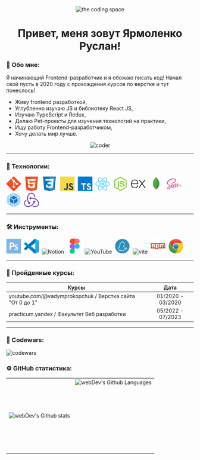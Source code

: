 <div align="center">
  <img src="https://media.giphy.com/media/Tgw604MyLJnDtbi4t0/giphy.gif" title="the coding space" alt="the coding space" width="300" height="300" >
</div>

<!-- <div id="badges" align="center">
    <a href="your-linkedin-URL">
    <img src="https://img.shields.io/badge/LinkedIn-blue?style=for-the-badge&logo=linkedin&logoColor=white" alt="LinkedIn Badge"/>
  </a>
  <a href="https://www.youtube.com/channel/UCGvXcfQSNzvcsVbe0WJa5WA">
    <img src="https://img.shields.io/badge/YouTube-red?style=for-the-badge&logo=youtube&logoColor=white" alt="Youtube"/>
  </a>
  <a href="your-twitter-URL">
    <img src="https://img.shields.io/badge/Twitter-blue?style=for-the-badge&logo=twitter&logoColor=white" alt="Twitter"/>
  </a>
</div> -->

<h1 align="center">
  Привет, меня зовут Ярмоленко Руслан!
</h1>

### &#129485; Обо мне:

Я начинающий Frontend-разработчик и я обожаю писать код! Начал свой пусть в 2020 году с прохождения курсов по верстке и тут понеслось!
- Живу frontend разработкой,
- Углубленно изучаю JS и библиотеку React JS,
- Изучаю TypeScript и Redux,
- Делаю Pet-проекты для изучения технологий на практики,
- Ищу работу Frontend-разработчиком,
- Хочу делать мир лучше.

<div align="center">
  <img src="https://media.giphy.com/media/qEqiI3Oq7vBkoE236M/giphy.gif" title="Coder" alt="coder" height="70">
</div>

---

### &#128300; Технологии:

<div>
  <img src="https://github.com/devicons/devicon/blob/master/icons/git/git-original.svg" title="git" alt="git" width="40" height="40"/>&nbsp
  <img src="https://github.com/devicons/devicon/blob/master/icons/html5/html5-original.svg" title="html5" alt="html5" width="40" height="40"/>&nbsp
  <img src="https://github.com/devicons/devicon/blob/master/icons/css3/css3-original.svg" title="css" alt="css" width="40" height="40"/>&nbsp
  <img src="https://github.com/devicons/devicon/blob/master/icons/javascript/javascript-original.svg" title="javascript" alt="javascript" width="40" height="40"/>&nbsp
  <img src="https://github.com/devicons/devicon/blob/master/icons/typescript/typescript-original.svg" title="typescript" alt="typescript" width="40" height="40"/>&nbsp;
  <img src="https://github.com/devicons/devicon/blob/master/icons/react/react-original.svg" title="reactjs" alt="reactjs" width="40" height="40"/>&nbsp
  <img src="https://github.com/devicons/devicon/blob/master/icons/nodejs/nodejs-original.svg" title="nodejs" alt="nodejs" width="40" height="40"/>&nbsp
  <img src="https://github.com/devicons/devicon/blob/master/icons/express/express-original.svg" title="express" alt="express" width="40" height="40"/>&nbsp
  <img src="https://github.com/devicons/devicon/blob/master/icons/mongodb/mongodb-original.svg" title="mongodb" alt="mongodb" width="40" height="40"/>&nbsp  
  <img src="https://github.com/devicons/devicon/blob/master/icons/sass/sass-original.svg" title="sass/scss" alt="sass/scss" width="40" height="40"/>&nbsp;
  <img src="https://github.com/devicons/devicon/blob/master/icons/webpack/webpack-original.svg" title="webpack" alt="webpack" width="40" height="40"/>&nbsp;
  <img src="https://github.com/devicons/devicon/blob/master/icons/redux/redux-original.svg" title="redux" alt="redux" width="40" height="40"/>&nbsp;
</div>

---

### 🛠 Инструменты:

<div>
  <img src="https://github.com/devicons/devicon/blob/master/icons/photoshop/photoshop-plain.svg" title="photoshop" alt="photoshop" width="40" height="40"/>&nbsp;
  <img src="https://github.com/devicons/devicon/blob/master/icons/vscode/vscode-original.svg" title="VSCode" alt="VSCode" width="40" height="40"/>&nbsp;
  <img src="https://upload.wikimedia.org/wikipedia/commons/e/e9/Notion-logo.svg" title="Notion" alt="Notion" width="40" height="40"/>&nbsp;
  <img src="https://github.com/devicons/devicon/blob/master/icons/figma/figma-original.svg" title="figma" alt="figma" width="40" height="40"/>&nbsp;
  <img src="https://upload.wikimedia.org/wikipedia/commons/9/9e/YouTube_Logo_%282013-2017%29.svg" title="YouTube" alt="YouTube" width="40" height="40"/>&nbsp;
  <img src="https://github.com/devicons/devicon/blob/master/icons/yarn/yarn-original.svg" title="yarn" alt="yarn" width="40" height="40"/>&nbsp;
  <img src="https://www.svgrepo.com/show/374167/vite.svg" title="vite" alt="vite" width="40" height="40"/>&nbsp;
  <img src="https://github.com/devicons/devicon/blob/master/icons/npm/npm-original-wordmark.svg" title="npm" alt="npm" width="40" height="40"/>&nbsp;
  <img src="https://github.com/devicons/devicon/blob/master/icons/chrome/chrome-original.svg  " title="chrome" alt="chrome" width="40" height="40"/>&nbsp;
</div>

---

### &#128188; Пройденные курсы:

| Курсы                                                           | Дата              |
| ----------------------------------------------------------------| :---------------: |
| youtube.com/@vadymprokopchuk / Верстка сайта "От 0 до 1"        | 01/2020 - 03/2020 |
| practicum.yandex / Факультет Веб разработки                     | 05/2022 - 07/2023 |

---

### &#129354; Codewars:

![codewars](https://www.codewars.com/users/Alfo007/badges/large)

### ⚙️ GitHub статистика:

<table>
  <tr>
    <td>
      <img align="left" src="http://github-readme-streak-stats.herokuapp.com?user=yarmolenko-ruslan&theme=dark&background=000000" alt="webDev's Github stats" />
    </td>
    <td>
      <img height="195px" align="right" alt="webDev's Github Languages" src="https://github-readme-stats-sigma-five.vercel.app/api/top-langs/?username=yarmolenko-ruslan&layout=compact&theme=vision-friendly-dark" />
    </td>
  </tr>
</table>
